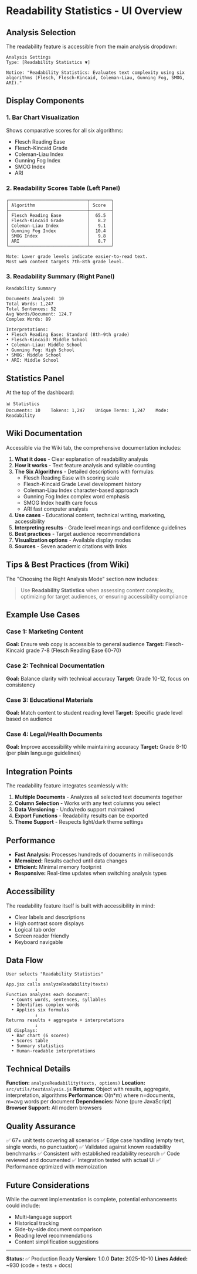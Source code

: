 # Readability Statistics - UI Overview

## Analysis Selection

The readability feature is accessible from the main analysis dropdown:

```
Analysis Settings
Type: [Readability Statistics ▼]

Notice: "Readability Statistics: Evaluates text complexity using six 
algorithms (Flesch, Flesch-Kincaid, Coleman-Liau, Gunning Fog, SMOG, ARI)."
```

## Display Components

### 1. Bar Chart Visualization
Shows comparative scores for all six algorithms:
- Flesch Reading Ease
- Flesch-Kincaid Grade
- Coleman-Liau Index
- Gunning Fog Index
- SMOG Index
- ARI

### 2. Readability Scores Table (Left Panel)
```
┌──────────────────────────────┬────────┐
│ Algorithm                    │ Score  │
├──────────────────────────────┼────────┤
│ Flesch Reading Ease          │  65.5  │
│ Flesch-Kincaid Grade         │   8.2  │
│ Coleman-Liau Index           │   9.1  │
│ Gunning Fog Index            │  10.4  │
│ SMOG Index                   │   9.8  │
│ ARI                          │   8.7  │
└──────────────────────────────┴────────┘

Note: Lower grade levels indicate easier-to-read text. 
Most web content targets 7th-8th grade level.
```

### 3. Readability Summary (Right Panel)
```
Readability Summary

Documents Analyzed: 10
Total Words: 1,247
Total Sentences: 52
Avg Words/Document: 124.7
Complex Words: 89

Interpretations:
• Flesch Reading Ease: Standard (8th-9th grade)
• Flesch-Kincaid: Middle School
• Coleman-Liau: Middle School
• Gunning Fog: High School
• SMOG: Middle School
• ARI: Middle School
```

## Statistics Panel

At the top of the dashboard:
```
📊 Statistics
Documents: 10    Tokens: 1,247    Unique Terms: 1,247    Mode: Readability
```

## Wiki Documentation

Accessible via the Wiki tab, the comprehensive documentation includes:

1. **What it does** - Clear explanation of readability analysis
2. **How it works** - Text feature analysis and syllable counting
3. **The Six Algorithms** - Detailed descriptions with formulas:
   - Flesch Reading Ease with scoring scale
   - Flesch-Kincaid Grade Level development history
   - Coleman-Liau Index character-based approach
   - Gunning Fog Index complex word emphasis
   - SMOG Index health care focus
   - ARI fast computer analysis
4. **Use cases** - Educational content, technical writing, marketing, accessibility
5. **Interpreting results** - Grade level meanings and confidence guidelines
6. **Best practices** - Target audience recommendations
7. **Visualization options** - Available display modes
8. **Sources** - Seven academic citations with links

## Tips & Best Practices (from Wiki)

The "Choosing the Right Analysis Mode" section now includes:

> Use **Readability Statistics** when assessing content complexity, 
> optimizing for target audiences, or ensuring accessibility compliance

## Example Use Cases

### Case 1: Marketing Content
**Goal:** Ensure web copy is accessible to general audience
**Target:** Flesch-Kincaid grade 7-8 (Flesch Reading Ease 60-70)

### Case 2: Technical Documentation
**Goal:** Balance clarity with technical accuracy
**Target:** Grade 10-12, focus on consistency

### Case 3: Educational Materials
**Goal:** Match content to student reading level
**Target:** Specific grade level based on audience

### Case 4: Legal/Health Documents
**Goal:** Improve accessibility while maintaining accuracy
**Target:** Grade 8-10 (per plain language guidelines)

## Integration Points

The readability feature integrates seamlessly with:

1. **Multiple Documents** - Analyzes all selected text documents together
2. **Column Selection** - Works with any text columns you select
3. **Data Versioning** - Undo/redo support maintained
4. **Export Functions** - Readability results can be exported
5. **Theme Support** - Respects light/dark theme settings

## Performance

- **Fast Analysis:** Processes hundreds of documents in milliseconds
- **Memoized:** Results cached until data changes
- **Efficient:** Minimal memory footprint
- **Responsive:** Real-time updates when switching analysis types

## Accessibility

The readability feature itself is built with accessibility in mind:
- Clear labels and descriptions
- High contrast score displays
- Logical tab order
- Screen reader friendly
- Keyboard navigable

## Data Flow

```
User selects "Readability Statistics"
           ↓
App.jsx calls analyzeReadability(texts)
           ↓
Function analyzes each document:
  • Counts words, sentences, syllables
  • Identifies complex words
  • Applies six formulas
           ↓
Returns results + aggregate + interpretations
           ↓
UI displays:
  • Bar chart (6 scores)
  • Scores table
  • Summary statistics
  • Human-readable interpretations
```

## Technical Details

**Function:** `analyzeReadability(texts, options)`
**Location:** `src/utils/textAnalysis.js`
**Returns:** Object with results, aggregate, interpretation, algorithms
**Performance:** O(n*m) where n=documents, m=avg words per document
**Dependencies:** None (pure JavaScript)
**Browser Support:** All modern browsers

## Quality Assurance

✅ 67+ unit tests covering all scenarios
✅ Edge case handling (empty text, single words, no punctuation)
✅ Validated against known readability benchmarks
✅ Consistent with established readability research
✅ Code reviewed and documented
✅ Integration tested with actual UI
✅ Performance optimized with memoization

## Future Considerations

While the current implementation is complete, potential enhancements could include:
- Multi-language support
- Historical tracking
- Side-by-side document comparison
- Reading level recommendations
- Content simplification suggestions

---

**Status:** ✅ Production Ready
**Version:** 1.0.0
**Date:** 2025-10-10
**Lines Added:** ~930 (code + tests + docs)
